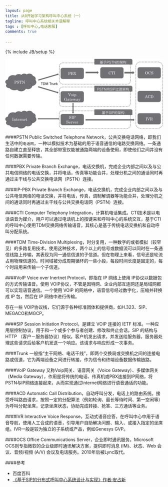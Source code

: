 ```yaml
---
layout: page
title: 从0开始学习架构呼叫中心系统（一）
tagline: 呼叫中心系统相关术语解释
tags : [呼叫中心,电话客服]
comments: true

---
```

{% include JB/setup %}

![hj-esp8266](https://github.com/kusix/kusix.github.com/raw/master/img/call-center-1.png)

####PSTN
Public Switched Telephone Network，公共交换电话网络，即我们生活中的`电话网`，一种以模拟技术为基础的用于语音通信的电路交换网络。一条通路自建立直至释放，其全部带宽仅能被通路两端的设备使用，即使他们之间并没有任何数据需要传输。

####PBX
Private Branch Exchange，电话交换机，完成企业内部之间以及与公共电信网络的电话交换，并将电话，传真等功能合并，处理分机之间的通话同时再通过主干线与公共交换电话网（PSTN）连接。

####IP-PBX
Private Branch Exchange，电话交换机，完成企业内部之间以及与公共电信网络的电话交换，并将电话，传真，调制解调器等功能合并，处理分机之间的通话同时再通过主干线与公共交换电话网（PSTN）连接。

####CTI
Computer Telephony Integration，计算机电话集成。CTI技术是以电话语音为媒介，用户可以通过电话机上的按键来和呼叫中心的系统交互，基于CTI的呼叫中心使用TDM交换网络传输语音，其核心是基于传统电话交换机和自动呼叫分配系统。

<!--summary-->

####TDM
Time-Division Multiplexing，时分复用，一种数字的或者模拟（较罕见）的多路复用技术。使用这种技术，两个以上的信号或数据流可以同时在一条通信线路上传输，其表现为同一通信信道的子信道。但在物理上来看，信号还是轮流占用物理信道的。时间域被分成周期循环的一些小段，每段时间长度是固定的，每个时段用来传输一个子信道。

####VoIP
Voice over Inertnet Protocol，即指在 IP 网络上使用 IP协议以数据包的方式传输语音。使用 VOIP协议，不管是因特网、企业内部互连网还是局域网都可以实现语音通信。一个使用 VOIP 的网络中，语音信号经过数字化，压缩并转换成 IP 包，然后在 IP 网络中进行传输。

存在一些 VOIP协议栈，它们源于各种标准团体和提供商，如H.323、SIP、MEGACO和MGCP。

####SIP
Session Initiation Protocol，是建立 VOIP 连接的 IETF 标准。一种应用层控制协议，用于和一个或多个参与者创建、修改和终止会话。SIP 的结构与 HTTP （客户－服务器协议）相似。客户机发出请求，并发送给服务器，服务器处理这些请求后给客户机发送一个响应。该请求与响应形成一次事务。

####Trunk
一般指“主干网络、电话干线”，即两个交换局或交换机之间的连接电路或信道，它为两端设备之间进行转接，作为信令和终端设备数据传输链路。

####VoIP Gateway
又称Voip网关、语音网关（Voice Gateway）、多媒体网关（Media Gateway），作用是将传统的电话、传真机或PBX连接到IP网络，将PSTN与IP网络连接起来，从而实现通过Internet网络进行语音通话的功能。


####ACD
Automatic Call Distribution，自动呼叫分发，电话上的路由系统。接受呼叫路由请求，按照一定的分配算法（例如轮询、最长等待时间、第一空闲等）为呼叫分配坐席，记录坐席状态，协助完成转接、抢答、三方通话等业务。

####IVR
Interactive Voice Response，互动式语音应答，在呼叫中心中用于语音导航，使用人工合成的语音，引导用户自助解决问题、输入、或接入指定的坐席组。IVR一般是较为独立的子系统或产品，例如Genesys GVP。

####OCS
Office Communications Server，企业即时通讯服务。Microsoft OCS则专指微软的企业级即时通讯解决方案，提供即时消息 (IM)、状态、Web 会议、音频/视频 (A/V) 会议及电话服务。2010年后被Lync取代。

####参考

* 百度百科
* [《基于SIP的分布式呼叫中心系统设计与实现》作者:安占新](http://www.doc88.com/p-0186174210911.html )   
 

